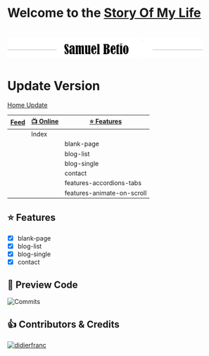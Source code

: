 Welcome to the
[Story Of My Life][1]
==================
[![storyofmylife version][som-image]][som-url]
==================
Update Version
==================
         
[Home Update][3]

| [Feed][5]  |[:tv: Online][1]|[:star: Features][4]|
| ---------- | ---------  | --------------------------|
|            |Index       |                           |
|            |            |blank-page                 |
|            |            |blog-list                  |
|            |            |blog-single                |
|            |            |contact                    |
|            |            |features-accordions-tabs   |
|            |            |features-animate-on-scroll |

## :star: Features
- [x] blank-page
- [x] blog-list 
- [x] blog-single
- [x] contact 

## :see_no_evil: Preview Code
![Commits][8]

## :thumbsup: Contributors & Credits
[![didierfranc][didierfranc]][didierfranc-url]



[1]: https://samuelbetio.github.io/storyofmylife
[2]: https://github.com/samuelbetio/storyofmylife/edit/master/LICENSE
[3]: https://github.com/samuelbetio/storyofmylife/edit/master/index.html
[4]: #star-features
[5]: https://samuelbetio.github.io/storyofmylife/feed.xml
[6]: https://github.com/samuelbetio/storyofmylife/edit/master/feed.xml
[7]: https://github.com/samuelbetio/storyofmylife/releases
[8]: https://github.com/samuelbetio/storyofmylife/blob/BackUp.Me/IMG/code.png
[som-image]: https://github.com/samuelbetio/storyofmylife/blob/master/assets/img/logo.png
[som-url]: https://github.com/samuelbetio/storyofmylife/releases
[didierfranc]: https://github.com/didierfranc.png?size=40
[didierfranc-url]: https://github.com/didierfranc
